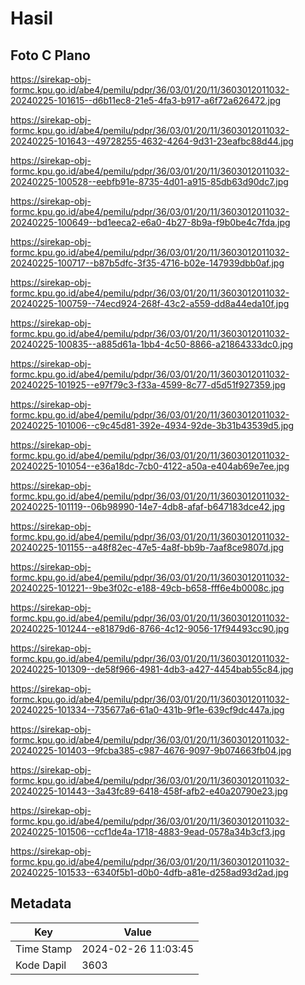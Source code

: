 # Hasil

## Foto C Plano

https://sirekap-obj-formc.kpu.go.id/abe4/pemilu/pdpr/36/03/01/20/11/3603012011032-20240225-101615--d6b11ec8-21e5-4fa3-b917-a6f72a626472.jpg

https://sirekap-obj-formc.kpu.go.id/abe4/pemilu/pdpr/36/03/01/20/11/3603012011032-20240225-101643--49728255-4632-4264-9d31-23eafbc88d44.jpg

https://sirekap-obj-formc.kpu.go.id/abe4/pemilu/pdpr/36/03/01/20/11/3603012011032-20240225-100528--eebfb91e-8735-4d01-a915-85db63d90dc7.jpg

https://sirekap-obj-formc.kpu.go.id/abe4/pemilu/pdpr/36/03/01/20/11/3603012011032-20240225-100649--bd1eeca2-e6a0-4b27-8b9a-f9b0be4c7fda.jpg

https://sirekap-obj-formc.kpu.go.id/abe4/pemilu/pdpr/36/03/01/20/11/3603012011032-20240225-100717--b87b5dfc-3f35-4716-b02e-147939dbb0af.jpg

https://sirekap-obj-formc.kpu.go.id/abe4/pemilu/pdpr/36/03/01/20/11/3603012011032-20240225-100759--74ecd924-268f-43c2-a559-dd8a44eda10f.jpg

https://sirekap-obj-formc.kpu.go.id/abe4/pemilu/pdpr/36/03/01/20/11/3603012011032-20240225-100835--a885d61a-1bb4-4c50-8866-a21864333dc0.jpg

https://sirekap-obj-formc.kpu.go.id/abe4/pemilu/pdpr/36/03/01/20/11/3603012011032-20240225-101925--e97f79c3-f33a-4599-8c77-d5d51f927359.jpg

https://sirekap-obj-formc.kpu.go.id/abe4/pemilu/pdpr/36/03/01/20/11/3603012011032-20240225-101006--c9c45d81-392e-4934-92de-3b31b43539d5.jpg

https://sirekap-obj-formc.kpu.go.id/abe4/pemilu/pdpr/36/03/01/20/11/3603012011032-20240225-101054--e36a18dc-7cb0-4122-a50a-e404ab69e7ee.jpg

https://sirekap-obj-formc.kpu.go.id/abe4/pemilu/pdpr/36/03/01/20/11/3603012011032-20240225-101119--06b98990-14e7-4db8-afaf-b647183dce42.jpg

https://sirekap-obj-formc.kpu.go.id/abe4/pemilu/pdpr/36/03/01/20/11/3603012011032-20240225-101155--a48f82ec-47e5-4a8f-bb9b-7aaf8ce9807d.jpg

https://sirekap-obj-formc.kpu.go.id/abe4/pemilu/pdpr/36/03/01/20/11/3603012011032-20240225-101221--9be3f02c-e188-49cb-b658-fff6e4b0008c.jpg

https://sirekap-obj-formc.kpu.go.id/abe4/pemilu/pdpr/36/03/01/20/11/3603012011032-20240225-101244--e81879d6-8766-4c12-9056-17f94493cc90.jpg

https://sirekap-obj-formc.kpu.go.id/abe4/pemilu/pdpr/36/03/01/20/11/3603012011032-20240225-101309--de58f966-4981-4db3-a427-4454bab55c84.jpg

https://sirekap-obj-formc.kpu.go.id/abe4/pemilu/pdpr/36/03/01/20/11/3603012011032-20240225-101334--735677a6-61a0-431b-9f1e-639cf9dc447a.jpg

https://sirekap-obj-formc.kpu.go.id/abe4/pemilu/pdpr/36/03/01/20/11/3603012011032-20240225-101403--9fcba385-c987-4676-9097-9b074663fb04.jpg

https://sirekap-obj-formc.kpu.go.id/abe4/pemilu/pdpr/36/03/01/20/11/3603012011032-20240225-101443--3a43fc89-6418-458f-afb2-e40a20790e23.jpg

https://sirekap-obj-formc.kpu.go.id/abe4/pemilu/pdpr/36/03/01/20/11/3603012011032-20240225-101506--ccf1de4a-1718-4883-9ead-0578a34b3cf3.jpg

https://sirekap-obj-formc.kpu.go.id/abe4/pemilu/pdpr/36/03/01/20/11/3603012011032-20240225-101533--6340f5b1-d0b0-4dfb-a81e-d258ad93d2ad.jpg


## Metadata

| Key        | Value               |
| ---------- | ------------------- |
| Time Stamp | 2024-02-26 11:03:45 |
| Kode Dapil | 3603                |



